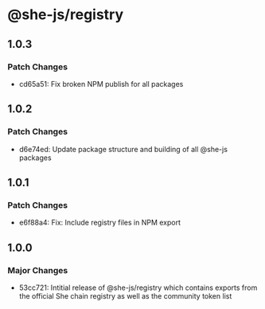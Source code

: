 # @she-js/registry

## 1.0.3

### Patch Changes

- cd65a51: Fix broken NPM publish for all packages

## 1.0.2

### Patch Changes

- d6e74ed: Update package structure and building of all @she-js packages

## 1.0.1

### Patch Changes

- e6f88a4: Fix: Include registry files in NPM export

## 1.0.0

### Major Changes

- 53cc721: Intitial release of @she-js/registry which contains exports from the official She chain registry as well as the community token list
